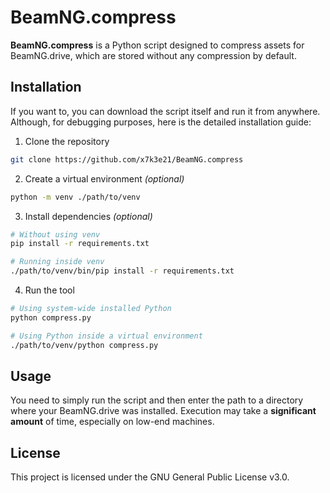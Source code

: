 
# BeamNG.compress
**BeamNG.compress** is a Python script designed to compress assets for BeamNG.drive, which are stored without any compression by default.

## Installation
If you want to, you can download the script itself and run it from anywhere. Although, for debugging purposes, here is the detailed installation guide:
1. Clone the repository
```bash
git clone https://github.com/x7k3e21/BeamNG.compress
```
2. Create a virtual environment _(optional)_
```bash
python -m venv ./path/to/venv
```
3. Install dependencies _(optional)_
```bash
# Without using venv
pip install -r requirements.txt

# Running inside venv
./path/to/venv/bin/pip install -r requirements.txt
```
4. Run the tool 
```bash
# Using system-wide installed Python
python compress.py

# Using Python inside a virtual environment
./path/to/venv/python compress.py
```

## Usage
You need to simply run the script and then enter the path to a directory where your BeamNG.drive was installed. Execution may take a **significant amount** of time, especially on low-end machines.

## License
This project is licensed under the GNU General Public License v3.0.